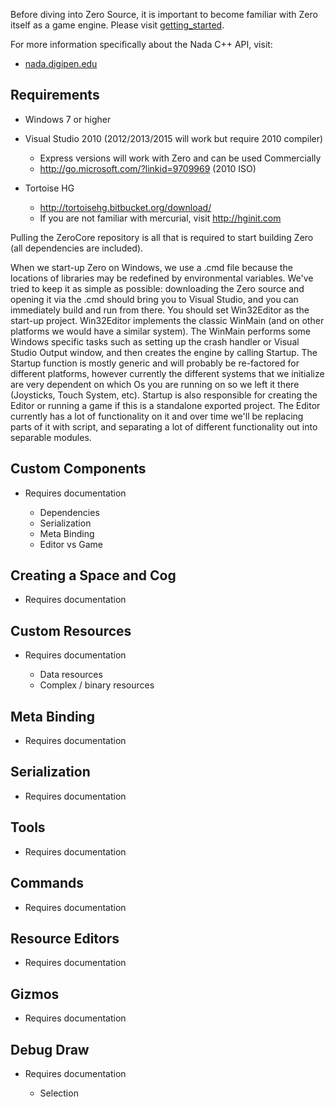 Before diving into Zero Source, it is important to become familiar with Zero itself as a game engine. Please visit [getting_started](https://github.com/zeroengineteam/ZeroDocs/blob/master/getting_started.markdown).

For more information specifically about the Nada C++ API, visit:

 - [nada.digipen.edu ](http://nada.digipen.edu )

Requirements
------------
- Windows 7 or higher
- Visual Studio 2010 (2012/2013/2015 will work but require 2010 compiler)

  - Express versions will work with Zero and can be used Commercially
  - http://go.microsoft.com/?linkid=9709969 (2010 ISO)

- Tortoise HG

  - http://tortoisehg.bitbucket.org/download/
  - If you are not familiar with mercurial, visit http://hginit.com

Pulling the ZeroCore repository is all that is required to start building Zero (all dependencies are included).

When we start-up Zero on Windows, we use a .cmd file because the locations of libraries may be redefined by environmental variables. We've tried to keep it as simple as possible: downloading the Zero source and opening it via the .cmd should bring you to Visual Studio, and you can immediately build and run from there. You should set Win32Editor as the start-up project. Win32Editor implements the classic WinMain (and on other platforms we would have a similar system). The WinMain performs some Windows specific tasks such as setting up the crash handler or Visual Studio Output window, and then creates the engine by calling Startup. The Startup function is mostly generic and will probably be re-factored for different platforms, however currently the different systems that we initialize are very dependent on which Os you are running on so we left it there (Joysticks, Touch System, etc). Startup is also responsible for creating the Editor or running a game if this is a standalone exported project. The Editor currently has a lot of functionality on it and over time we'll be replacing parts of it with script, and separating a lot of different functionality out into separable modules.

Custom Components
-----------------
- Requires documentation

  - Dependencies
  - Serialization
  - Meta Binding
  - Editor vs Game

Creating a Space and Cog
------------------------
- Requires documentation

Custom Resources
----------------
- Requires documentation

  - Data resources
  - Complex / binary resources

Meta Binding
------------
- Requires documentation

Serialization
-------------
- Requires documentation

Tools
-----
- Requires documentation

Commands
--------
- Requires documentation

Resource Editors
----------------
- Requires documentation

Gizmos
------
- Requires documentation

Debug Draw
----------
- Requires documentation

  - Selection

 

 